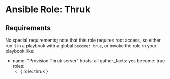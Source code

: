 # Ansible Role: Thruk

## Requirements

No special requirements; note that this role requires root access, so either run it in a playbook with a global `become: true`, or invoke the role in your playbook like:

- name: "Provision Thruk server"
  hosts: all
  gather_facts: yes
  become: true
  roles:
    - { role: thruk }